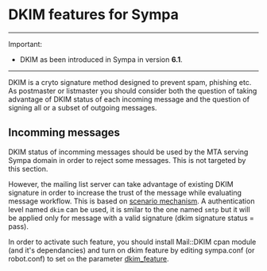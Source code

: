 DKIM features for Sympa
=======================

----
Important:

* DKIM as been introduced in Sympa in version **6.1**.

----

DKIM is a cryto signature method designed to prevent spam, phishing etc. As postmaster or listmaster you should consider both the question of taking advantage of DKIM status of each incoming message and the question of signing all or a subset of outgoing messages.

Incomming messages
------------------

DKIM status of incomming messages should be used by the MTA serving Sympa domain in order to reject some messages. This is not targeted by this section.

However, the mailing list server can take advantage of existing DKIM signature in order to increase the trust of the message while evaluating message workflow. This is based on [scenario mechanism](/manual/authorization-scenarios). A authentication level named `dkim` can be used, it is smilar to the one named `smtp` but it will be applied only for message with a valid signature (dkim signature status = pass).

In order to activate such feature, you should install Mail::DKIM cpan module (and it's dependancies) and turn on dkim feature by editing sympa.conf (or robot.conf) to set `on` the parameter [dkim_feature](/conf-parameters/part3).
